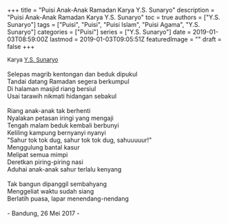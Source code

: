 +++
title = "Puisi Anak-Anak Ramadan Karya Y.S. Sunaryo"
description = "Puisi Anak-Anak Ramadan Karya Y.S. Sunaryo"
toc = true
authors = ["Y.S. Sunaryo"]
tags = ["Puisi", "Puisi", "Puisi Islam", "Puisi Agama", "Y.S. Sunaryo"]
categories = ["Puisi"]
series = ["Y.S. Sunaryo"]
date = 2019-01-03T08:59:00Z
lastmod = 2019-01-03T09:05:51Z
featuredImage = ""
draft = false
+++

<div style="text-align: justify;">
<div style="font-size: small;">Karya <a href="/authors/y.s.-sunaryo/" target="_blank">Y.S. Sunaryo</a></div><br />
Selepas magrib kentongan dan beduk dipukul<br />Tandai datang Ramadan segera berkumpul<br />Di halaman masjid riang bersiul<br />Usai tarawih nikmati hidangan sebakul<br /><br />Riang anak-anak tak berhenti<br />Nyalakan petasan iringi yang mengaji<br />Tengah malam beduk kembali berbunyi<br />Keliling kampung bernyanyi nyanyi<br />"Sahur tok tok dug, sahur tok tok dug, sahuuuuur!"<br />Menggulung bantal kasur<br />Melipat semua mimpi<br />Deretkan piring-piring nasi<br />Aduhai anak-anak sahur terlalu kenyang<br /><br />Tak bangun dipanggil sembahyang<br />Menggeliat waktu sudah siang<br />Berlatih puasa, lapar menendang-nendang<br /><br />- Bandung, 26 Mei 2017 -</div>
